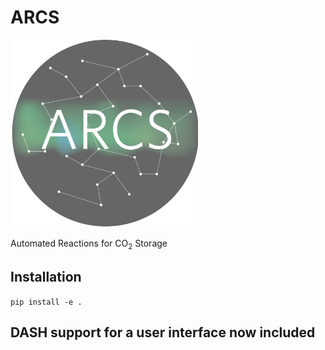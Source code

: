 # ARCS

<img src="./assets/ARCS_Logo-01.png" width="300" height="300">


Automated Reactions for CO<sub>2</sub> Storage


## Installation

`pip install -e . ` 

## DASH support for a user interface now included

